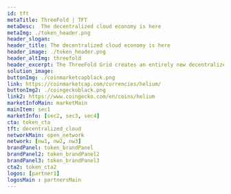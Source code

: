 ```yaml
---
id: tft
metaTitle: ThreeFold | TFT
metaDesc:  The decentralized cloud economy is here
metaImg: ./token_header.png
header_slogan: 
header_title: The decentralized cloud economy is here
header_image: ./token_header.png
header_altImg: threefold
header_excerpt: The ThreeFold Grid creates an entirely new decentralized cloud ecosystem that flips the current cloud infrastructure on its head.
solution_image: 
buttonImg: ./coinmarketcapblack.png
link: https://coinmarketcap.com/currencies/helium/
buttonImg2: ./coingeckoblack.png
link2: https://www.coingecko.com/en/coins/helium
marketInfoMain: marketMain
mainItem: sec1
marketInfo: [sec2, sec3, sec4]
cta: token_cta
tft: decentralized_cloud
networkMain: open_network
network: [nw1, nw2, nw3]
brandPanel: token_brandPanel
brandPanel2: token_brandPanel2
brandPanel3: token_brandPanel3
cta2: token_cta2
logos: [partner1]
logosMain : partnersMain
---
```

